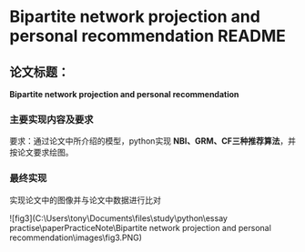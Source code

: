 # Bipartite network projection and personal recommendation  README



## 论文标题：

**Bipartite network projection and personal recommendation**



###  主要实现内容及要求

要求：通过论文中所介绍的模型，python实现 **NBI、GRM、CF三种推荐算法**，并按论文要求绘图。



### 最终实现

实现论文中的图像并与论文中数据进行比对

![fig3](C:\Users\tony\Documents\files\study\python\essay practise\paperPracticeNote\Bipartite network projection and personal recommendation\images\fig3.PNG)